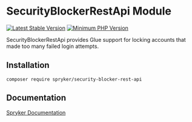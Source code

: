 # SecurityBlockerRestApi Module
[![Latest Stable Version](https://poser.pugx.org/spryker/security-blocker-rest-api/v/stable.svg)](https://packagist.org/packages/spryker/security-blocker-rest-api)
[![Minimum PHP Version](https://img.shields.io/badge/php-%3E%3D%208.3-8892BF.svg)](https://php.net/)

SecurityBlockerRestApi provides Glue support for locking accounts that made too many failed login attempts.

## Installation

```
composer require spryker/security-blocker-rest-api
```

## Documentation

[Spryker Documentation](https://docs.spryker.com)
